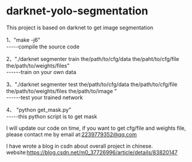 ﻿# darknet-yolo-segmentation
This project is based on darknet to get image segmentation


1、"make -j6"         
-----compile the source code



2、"./darknet segmenter train the/path/to/cfg/data the/paht/to/cfg/file the/path/to/weights/files"   
------train on your own data



3、"./darknet segmenter test the/path/to/cfg/data the/path/to/cfg/file the/path/to/weights/files the/path/to/image "  
------test your trained network



4、 "python get_mask.py"         
-----this python script is to get mask

I will update our code on time, if you want to get cfg/file and weights file, please contact me by email at:2239779352@qq.com

I have wrote a blog in csdn about overall project in chinese. website:https://blog.csdn.net/m0_37726996/article/details/83820147

